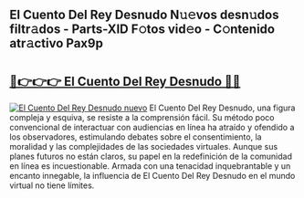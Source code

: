 ## El Cuento Del Rey Desnudo N𝚞𝚎vos desn𝚞dos filtr𝚊dos - Parts-XID F𝚘tos vid𝚎o - C𝚘ntenido atr𝚊ctivo Pax9p

# <h2><a href="http://mb332g.tromn.icu/?c=El+Cuento+Del+Rey+Desnudo">🔗👉👉👉 El Cuento Del Rey Desnudo 🔗🔗</a></h2>

[![El Cuento Del Rey Desnudo nuevo](https://i.imgur.com/pEAQMta.gif)](http://mb332g.tromn.icu/?c=El+Cuento+Del+Rey+Desnudo)
El Cuento Del Rey Desnudo, una figura compleja y esquiva, se resiste a la comprensión fácil. Su método poco convencional de interactuar con audiencias en línea ha atraído y ofendido a los observadores, estimulando debates sobre el consentimiento, la moralidad y las complejidades de las sociedades virtuales. Aunque sus planes futuros no están claros, su papel en la redefinición de la comunidad en línea es incuestionable. Armada con una tenacidad inquebrantable y un encanto innegable, la influencia de El Cuento Del Rey Desnudo en el mundo virtual no tiene límites.
